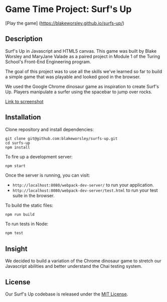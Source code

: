 # Game Time Project: Surf's Up

[Play the game] (https://blakeworsley.github.io/surfs-up/)

## Description

Surf's Up in Javascript and HTML5 canvas. This game was built by Blake Worsley and MaryJane Valade as a paired project in Module 1 of the Turing School's Front-End Engineering program.

The goal of this project was to use all the skills we've learned so far to build a simple game that was playable and looked good in the browser.

We used the Google Chrome dinosaur game as inspiration to create Surf's Up. Players manipulate a surfer using the spacebar to jump over rocks.

[Link to screenshot]()

## Installation
Clone repository and install dependencies:  
```
git clone git@github.com:blakeworsley/surfs-up.git  
cd surfs-up
npm install
```
To fire up a development server:

```
npm start
```

Once the server is running, you can visit:

* `http://localhost:8080/webpack-dev-server/` to run your application.
* `http://localhost:8080/webpack-dev-server/test.html` to run your test suite in the browser.

To build the static files:

```js
npm run build
```


To run tests in Node:

```js
npm test
```  

## Insight
We decided to build a variation of the Chrome dinosaur game to stretch our Javascript abilities and better understand the Chai testing system.

## License
Our Surf's Up codebase is released under the [MIT License](http://www.opensource.org/licenses/MIT).
